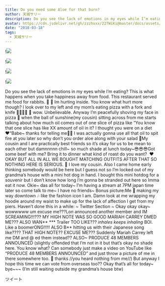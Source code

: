 ```yaml
---
title: Do you need some Aloe for that burn?
author: 天城サリー
description: Do you see the lack of emotions in my eyes while I’m eating? This is what happens when you take happiness away from food. This restaurant served me food for rabbits. 🥗 🥗 Im hurting inside. You know...
avatar: https://cdn.jsdelivr.net/gh/zzzhxxx/227WiKi@master/docs/assets/photo/avatar/sally.jpg
date: "2018-03-18"
tags:
  - 天城サリー
---
```


!![](https://cdn.jsdelivr.net/gh/zzzhxxx/227WiKi-image@master/blog-image/sally-2018-03-18_1.jpg)

!![](https://cdn.jsdelivr.net/gh/zzzhxxx/227WiKi-image@master/blog-image/sally-2018-03-18_2.jpg)

!![](https://cdn.jsdelivr.net/gh/zzzhxxx/227WiKi-image@master/blog-image/sally-2018-03-18_3.jpg)

!![](https://cdn.jsdelivr.net/gh/zzzhxxx/227WiKi-image@master/blog-image/sally-2018-03-18_4.jpg)


Do you see the lack of emotions in my eyes while I’m eating? This is what happens when you take happiness away from food. This restaurant served me food for rabbits. 🥗 🥗 Im hurting inside. You know what hurt more though? I look over to my left and my mom’s eating pizza with a fork and knife 🍕🦓👩🏻 🦒 wow. Unbelievable. Anyway I’m peacefully shoving my face in pizza 🍕 when the ball of sunshine(my cousin) sitting across from me starts talking about how much oil comes out of one slice of pizza like “You know that one slice has like XX amount of oil in it? I thought you were on a diet❤️“Babe~ thanks for telling me👶🏻 I was actually gonna use all that oil to spit fire at you later so why don’t you order aloe along with your salad 🥗My cousin and I are practically best friends so it’s okay for us to be mean to each other but damnnnnn chill~ so much shade at lunch today~😎😎😎Got some beef with me? Bring it to dinner what kind of roast do you want?  ❤️OKAY BUT ALL IN ALL WE BOUGHT MATCHING OUTFITS AFTER THAT SO NOTHING HERE IS SERIOUS. 🤫 I love my cousin. Also I came home early thinking somebody would be here but I guess not so I’m locked out of my grandma’s house with a mini hot dog in hand. I bought this mini hotdog for a souvenir but I don’t know how long I’m gonna be stranded out here so Imma eat it now. Okie~ das all for today~ I’m having a stream at 7PM japan time later so come talk to me~ I have no friends~ Bonus picture:Me 🎵 making my way downtown 🎶 like the fashion icon I am. Damn look at me wrapping my hoodie around my waist to make up for the lack of affection I get from my piers. Haven’t done this in a while: ~ Twitter Section ~ Okay okay okay~ wowwwww um excuse me???Lo*n* announced another member and IM SCREAMING!!!??? MY HIGH NOTE WAS SO GOOD MARIAH CARREY DMED ME??? ALSO WAN** *** Trailer TOO LIKE??? *inhales* *keeps inhaling* BOI. Like a boomerONG!!!!! ALSO B** hitting us with their Japanese song like???? THAT HIGH NOTE?? EXCUSE ME??? Suddenly Mariah Carrey left me DM and @ ed them instead?? ALSO~ PRODUCE 48 MEMBERS ANNOUNCED (slightly offended that I’m not in it but that’s okay no shade here. You know what? Can somebody just make a video on YouTube like “PRODUCE 48 MEMBERS ANNOUNCED” and just throw a picture of me in there somewhere too. 🙏 thanks //you heard nothing from me//) But anyway I hope this time we can vote from overseas too?? Okay that’s all for today~ bye~~~ (I’m still waiting outside my grandma’s house btw) 


ツイート



